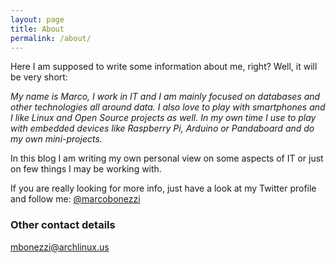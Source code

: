```yaml
---
layout: page
title: About
permalink: /about/
---
```


Here I am supposed to write some information about me, right?
Well, it will be very short: 

*My name is Marco, I work in IT and I am mainly focused on databases and other technologies all around data. 
I also love to play with smartphones and I like Linux and Open Source projects as well.* *In my own time I use to play with embedded devices like Raspberry Pi, Arduino or Pandaboard and do my own mini-projects.*

In this blog I am writing my own personal view on some aspects of IT or just on few things I may be working with.

If you are really looking for more info, just have a look at my Twitter profile and follow me:
[@marcobonezzi](http://twitter.com/marcobonezzi)

### Other contact details

[mbonezzi@archlinux.us](mailto:mbonezzi@archlinux.us)
